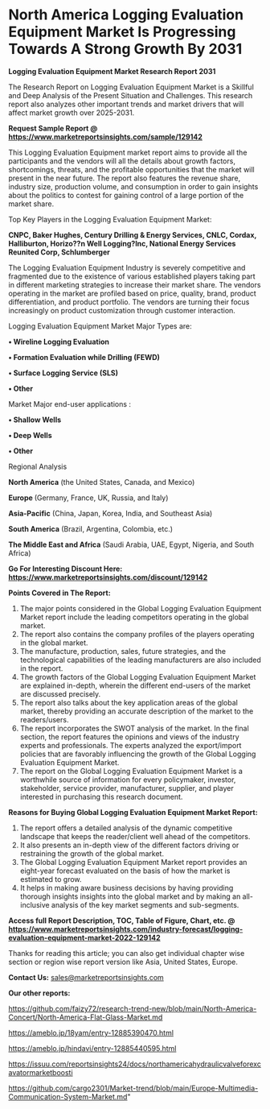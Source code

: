 # North America Logging Evaluation Equipment Market Is Progressing Towards A Strong Growth By 2031

<strong>Logging Evaluation Equipment Market Research Report 2031</strong>

The Research Report on Logging Evaluation Equipment Market is a Skillful and Deep Analysis of the Present Situation and Challenges. This research report also analyzes other important trends and market drivers that will affect market growth over 2025-2031.

<strong>Request Sample Report @ <a href=https://www.marketreportsinsights.com/sample/129142>https://www.marketreportsinsights.com/sample/129142</a></strong>

This Logging Evaluation Equipment market report aims to provide all the participants and the vendors will all the details about growth factors, shortcomings, threats, and the profitable opportunities that the market will present in the near future. The report also features the revenue share, industry size, production volume, and consumption in order to gain insights about the politics to contest for gaining control of a large portion of the market share.

Top Key Players in the Logging Evaluation Equipment Market:

<strong>CNPC, Baker Hughes, Century Drilling & Energy Services, CNLC, Cordax, Halliburton, Horizo??n Well Logging?Inc, National Energy Services Reunited Corp, Schlumberger</strong>

The Logging Evaluation Equipment Industry is severely competitive and fragmented due to the existence of various established players taking part in different marketing strategies to increase their market share. The vendors operating in the market are profiled based on price, quality, brand, product differentiation, and product portfolio. The vendors are turning their focus increasingly on product customization through customer interaction.

Logging Evaluation Equipment Market Major Types are:

<strong>• Wireline Logging Evaluation

• Formation Evaluation while Drilling (FEWD)

• Surface Logging Service (SLS)

• Other</strong>

Market Major end-user applications :

<strong>• Shallow Wells

• Deep Wells

• Other</strong>

Regional Analysis

</u><strong><b>North America</b></strong> (the United States, Canada, and Mexico)

<strong><b>Europe </b></strong>(Germany, France, UK, Russia, and Italy)

<strong><b>Asia-Pacific</b></strong> (China, Japan, Korea, India, and Southeast Asia)

<strong><b>South America</b></strong> (Brazil, Argentina, Colombia, etc.)

<strong><b>The Middle East and Africa</b></strong> (Saudi Arabia, UAE, Egypt, Nigeria, and South Africa)

<strong>Go For Interesting Discount Here: <a href=https://www.marketreportsinsights.com/discount/129142>https://www.marketreportsinsights.com/discount/129142</a></strong>

<strong>Points Covered in The Report:</strong>
<ol>
  <li>The major points considered in the Global Logging Evaluation Equipment Market report include the leading competitors operating in the global market.</li>
  <li>The report also contains the company profiles of the players operating in the global market.</li>
  <li>The manufacture, production, sales, future strategies, and the technological capabilities of the leading manufacturers are also included in the report.</li>
  <li>The growth factors of the Global Logging Evaluation Equipment Market are explained in-depth, wherein the different end-users of the market are discussed precisely.</li>
  <li>The report also talks about the key application areas of the global market, thereby providing an accurate description of the market to the readers/users.</li>
  <li>The report incorporates the SWOT analysis of the market. In the final section, the report features the opinions and views of the industry experts and professionals. The experts analyzed the export/import policies that are favorably influencing the growth of the Global Logging Evaluation Equipment Market.</li>
  <li>The report on the Global Logging Evaluation Equipment Market is a worthwhile source of information for every policymaker, investor, stakeholder, service provider, manufacturer, supplier, and player interested in purchasing this research document.</li>
</ol>
<strong>Reasons for Buying Global Logging Evaluation Equipment Market Report:</strong>

<ol>
  <li>The report offers a detailed analysis of the dynamic competitive landscape that keeps the reader/client well ahead of the competitors.</li>
  <li>It also presents an in-depth view of the different factors driving or restraining the growth of the global market.</li>
  <li>The Global Logging Evaluation Equipment Market report provides an eight-year forecast evaluated on the basis of how the market is estimated to grow.</li>
  <li>It helps in making aware business decisions by having providing thorough insights insights into the global market and by making an all-inclusive analysis of the key market segments and sub-segments.</li>
</ol>
<strong>Access full Report Description, TOC, Table of Figure, Chart, etc. @ <a href=https://www.marketreportsinsights.com/industry-forecast/logging-evaluation-equipment-market-2022-129142>https://www.marketreportsinsights.com/industry-forecast/logging-evaluation-equipment-market-2022-129142</a></strong>


Thanks for reading this article; you can also get individual chapter wise section or region wise report version like Asia, United States, Europe.

<strong>Contact Us:</strong>
sales@marketreportsinsights.com

<strong>Our other reports:</strong>

<a href=https://github.com/faizy72/research-trend-new/blob/main/North-America-Concert/North-America-Flat-Glass-Market.md>https://github.com/faizy72/research-trend-new/blob/main/North-America-Concert/North-America-Flat-Glass-Market.md</a>

<a href=https://ameblo.jp/18yam/entry-12885390470.html>https://ameblo.jp/18yam/entry-12885390470.html</a>

<a href=https://ameblo.jp/hindavi/entry-12885440595.html>https://ameblo.jp/hindavi/entry-12885440595.html</a>

<a href=https://issuu.com/reportsinsights24/docs/northamericahydraulicvalveforexcavatormarketboosti>https://issuu.com/reportsinsights24/docs/northamericahydraulicvalveforexcavatormarketboosti</a>

<a href=https://github.com/cargo2301/Market-trend/blob/main/Europe-Multimedia-Communication-System-Market.md>https://github.com/cargo2301/Market-trend/blob/main/Europe-Multimedia-Communication-System-Market.md</a>"
